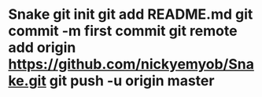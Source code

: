 # Snake git init git add README.md git commit -m first commit git remote add origin https://github.com/nickyemyob/Snake.git git push -u origin master
